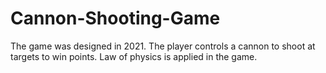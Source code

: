# Cannon-Shooting-Game
The game was designed in 2021. The player controls a cannon to shoot at targets to win points. Law of physics is applied in the game.
